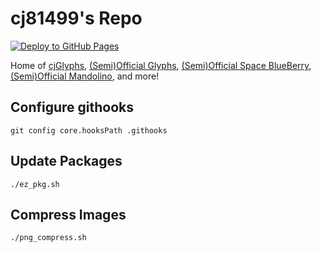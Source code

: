# cj81499's Repo

[![Deploy to GitHub Pages](https://github.com/cj81499/repo/actions/workflows/github_pages.yml/badge.svg)](https://github.com/cj81499/repo/actions/workflows/github_pages.yml)

Home of [cjGlyphs](https://www.reddit.com/r/iOSthemes/comments/2r45jz/custom_glyphsgotham_icons/), [(Semi)Official Glyphs](https://www.reddit.com/r/iOSthemes/comments/3hnz0d/release_semiofficial_glyphs_for_ios_8/), [(Semi)Official Space BlueBerry](https://www.reddit.com/r/iOSthemes/comments/3m29cs/release_semiofficial_space_blueberry_for_ios_8/), [(Semi)Official Mandolino](https://www.reddit.com/r/iOSthemes/comments/3nx516/release_semiofficial_mandolino_for_ios_8/), and more!

## Configure githooks

```shell
git config core.hooksPath .githooks
```

## Update Packages

```shell
./ez_pkg.sh
```

## Compress Images

```shell
./png_compress.sh
```
